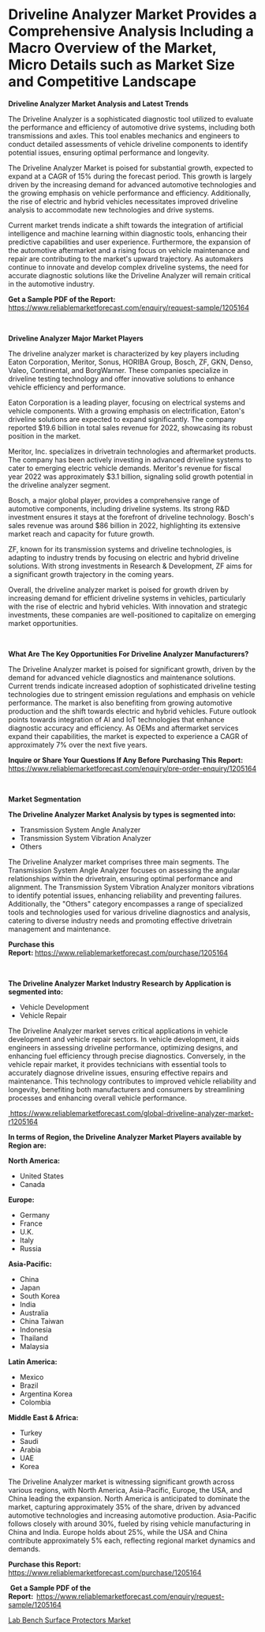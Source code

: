 <p><h1>Driveline Analyzer Market Provides a Comprehensive Analysis Including a Macro Overview of the Market, Micro Details such as Market Size and Competitive Landscape</h1></p><p><strong>Driveline Analyzer Market Analysis and Latest Trends</strong></p>
<p><p>The Driveline Analyzer is a sophisticated diagnostic tool utilized to evaluate the performance and efficiency of automotive drive systems, including both transmissions and axles. This tool enables mechanics and engineers to conduct detailed assessments of vehicle driveline components to identify potential issues, ensuring optimal performance and longevity.</p><p>The Driveline Analyzer Market is poised for substantial growth, expected to expand at a CAGR of 15% during the forecast period. This growth is largely driven by the increasing demand for advanced automotive technologies and the growing emphasis on vehicle performance and efficiency. Additionally, the rise of electric and hybrid vehicles necessitates improved driveline analysis to accommodate new technologies and drive systems.</p><p>Current market trends indicate a shift towards the integration of artificial intelligence and machine learning within diagnostic tools, enhancing their predictive capabilities and user experience. Furthermore, the expansion of the automotive aftermarket and a rising focus on vehicle maintenance and repair are contributing to the market's upward trajectory. As automakers continue to innovate and develop complex driveline systems, the need for accurate diagnostic solutions like the Driveline Analyzer will remain critical in the automotive industry.</p></p>
<p><strong>Get a Sample PDF of the Report:&nbsp;</strong> <a href="https://www.reliablemarketforecast.com/enquiry/request-sample/1205164?utm_campaign=2808&utm_medium=2&utm_source=Github&utm_content=ia&utm_term=12042025&utm_id=driveline-analyzer">https://www.reliablemarketforecast.com/enquiry/request-sample/1205164</a></p>
<p>&nbsp;</p>
<p><strong>Driveline Analyzer Major Market Players</strong></p>
<p><p>The driveline analyzer market is characterized by key players including Eaton Corporation, Meritor, Sonus, HORIBA Group, Bosch, ZF, GKN, Denso, Valeo, Continental, and BorgWarner. These companies specialize in driveline testing technology and offer innovative solutions to enhance vehicle efficiency and performance.</p><p>Eaton Corporation is a leading player, focusing on electrical systems and vehicle components. With a growing emphasis on electrification, Eaton's driveline solutions are expected to expand significantly. The company reported $19.6 billion in total sales revenue for 2022, showcasing its robust position in the market.</p><p>Meritor, Inc. specializes in drivetrain technologies and aftermarket products. The company has been actively investing in advanced driveline systems to cater to emerging electric vehicle demands. Meritor's revenue for fiscal year 2022 was approximately $3.1 billion, signaling solid growth potential in the driveline analyzer segment.</p><p>Bosch, a major global player, provides a comprehensive range of automotive components, including driveline systems. Its strong R&D investment ensures it stays at the forefront of driveline technology. Bosch's sales revenue was around $86 billion in 2022, highlighting its extensive market reach and capacity for future growth.</p><p>ZF, known for its transmission systems and driveline technologies, is adapting to industry trends by focusing on electric and hybrid driveline solutions. With strong investments in Research & Development, ZF aims for a significant growth trajectory in the coming years.</p><p>Overall, the driveline analyzer market is poised for growth driven by increasing demand for efficient driveline systems in vehicles, particularly with the rise of electric and hybrid vehicles. With innovation and strategic investments, these companies are well-positioned to capitalize on emerging market opportunities.</p></p>
<p>&nbsp;</p>
<p><strong>What Are The Key Opportunities For Driveline Analyzer Manufacturers?</strong></p>
<p><p>The Driveline Analyzer market is poised for significant growth, driven by the demand for advanced vehicle diagnostics and maintenance solutions. Current trends indicate increased adoption of sophisticated driveline testing technologies due to stringent emission regulations and emphasis on vehicle performance. The market is also benefiting from growing automotive production and the shift towards electric and hybrid vehicles. Future outlook points towards integration of AI and IoT technologies that enhance diagnostic accuracy and efficiency. As OEMs and aftermarket services expand their capabilities, the market is expected to experience a CAGR of approximately 7% over the next five years.</p></p>
<p><strong>Inquire or Share Your Questions If Any Before Purchasing This Report:</strong> <a href="https://www.reliablemarketforecast.com/enquiry/pre-order-enquiry/1205164?utm_campaign=2808&utm_medium=2&utm_source=Github&utm_content=ia&utm_term=12042025&utm_id=driveline-analyzer">https://www.reliablemarketforecast.com/enquiry/pre-order-enquiry/1205164</a></p>
<p>&nbsp;</p>
<p><strong>Market Segmentation</strong></p>
<p><strong>The Driveline Analyzer Market Analysis by types is segmented into:</strong></p>
<p><ul><li>Transmission System Angle Analyzer</li><li>Transmission System Vibration Analyzer</li><li>Others</li></ul></p>
<p><p>The Driveline Analyzer market comprises three main segments. The Transmission System Angle Analyzer focuses on assessing the angular relationships within the drivetrain, ensuring optimal performance and alignment. The Transmission System Vibration Analyzer monitors vibrations to identify potential issues, enhancing reliability and preventing failures. Additionally, the "Others" category encompasses a range of specialized tools and technologies used for various driveline diagnostics and analysis, catering to diverse industry needs and promoting effective drivetrain management and maintenance.</p></p>
<p><strong>Purchase this Report:&nbsp;</strong><a href="https://www.reliablemarketforecast.com/purchase/1205164?utm_campaign=2808&utm_medium=2&utm_source=Github&utm_content=ia&utm_term=12042025&utm_id=driveline-analyzer">https://www.reliablemarketforecast.com/purchase/1205164</a></p>
<p>&nbsp;</p>
<p><strong>The Driveline Analyzer Market Industry Research by Application is segmented into:</strong></p>
<p><ul><li>Vehicle Development</li><li>Vehicle Repair</li></ul></p>
<p><p>The Driveline Analyzer market serves critical applications in vehicle development and vehicle repair sectors. In vehicle development, it aids engineers in assessing driveline performance, optimizing designs, and enhancing fuel efficiency through precise diagnostics. Conversely, in the vehicle repair market, it provides technicians with essential tools to accurately diagnose driveline issues, ensuring effective repairs and maintenance. This technology contributes to improved vehicle reliability and longevity, benefiting both manufacturers and consumers by streamlining processes and enhancing overall vehicle performance.</p></p>
<p><a href="https://www.reliablemarketforecast.com/global-driveline-analyzer-market-r1205164?utm_campaign=2808&utm_medium=2&utm_source=Github&utm_content=ia&utm_term=12042025&utm_id=driveline-analyzer">&nbsp;https://www.reliablemarketforecast.com/global-driveline-analyzer-market-r1205164</a></p>
<p><strong>In terms of Region, the Driveline Analyzer Market Players available by Region are:</strong></p>
<p>
    <p> <strong> North America: </strong>
        <ul>
            <li>United States</li>
            <li>Canada</li>
        </ul>
        </p> 
    <p> <strong> Europe: </strong>
        <ul>
            <li>Germany</li>
            <li>France</li>
            <li>U.K.</li>
            <li>Italy</li>
            <li>Russia</li>
        </ul>
        </p> 
    <p> <strong> Asia-Pacific: </strong>
        <ul>
            <li>China</li>
            <li>Japan</li>
            <li>South Korea</li>
            <li>India</li>
            <li>Australia</li>
            <li>China Taiwan</li>
            <li>Indonesia</li>
            <li>Thailand</li>
            <li>Malaysia</li>
        </ul>
        </p> 
    <p> <strong> Latin America: </strong>
        <ul>
            <li>Mexico</li>
            <li>Brazil</li>
            <li>Argentina Korea</li>
            <li>Colombia</li>
        </ul>
        </p> 
    <p> <strong> Middle East & Africa: </strong>
        <ul>
            <li>Turkey</li>
            <li>Saudi</li>
            <li>Arabia</li>
            <li>UAE</li>
            <li>Korea</li>
        </ul>
    </p>
    </p>
<p><p>The Driveline Analyzer market is witnessing significant growth across various regions, with North America, Asia-Pacific, Europe, the USA, and China leading the expansion. North America is anticipated to dominate the market, capturing approximately 35% of the share, driven by advanced automotive technologies and increasing automotive production. Asia-Pacific follows closely with around 30%, fueled by rising vehicle manufacturing in China and India. Europe holds about 25%, while the USA and China contribute approximately 5% each, reflecting regional market dynamics and demands.</p></p>
<p><strong>Purchase this Report: </strong><a href="https://www.reliablemarketforecast.com/purchase/1205164?utm_campaign=2808&utm_medium=2&utm_source=Github&utm_content=ia&utm_term=12042025&utm_id=driveline-analyzer">https://www.reliablemarketforecast.com/purchase/1205164</a></p>
<p>&nbsp;<strong>Get a Sample PDF of the Report:&nbsp;&nbsp;</strong><a href="https://www.reliablemarketforecast.com/enquiry/request-sample/1205164?utm_campaign=2808&utm_medium=2&utm_source=Github&utm_content=ia&utm_term=12042025&utm_id=driveline-analyzer">https://www.reliablemarketforecast.com/enquiry/request-sample/1205164</a></p>
<p><strong></strong></p>
<p><p><a href="https://github.com/luckyshygirl/Market-Research-Report-List-7/blob/main/lab-bench-surface-protectors-market.md?utm_campaign=2808&utm_medium=2&utm_source=Github&utm_content=ia&utm_term=12042025&utm_id=driveline-analyzer">Lab Bench Surface Protectors Market</a></p></p>